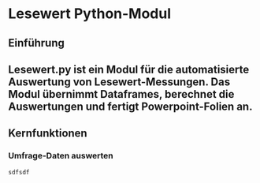 # Lesewert Python-Modul

## Einführung
Lesewert.py ist ein Modul für die automatisierte Auswertung von Lesewert-Messungen. Das Modul übernimmt Dataframes, berechnet die Auswertungen und fertigt Powerpoint-Folien an.
---

## Kernfunktionen

### Umfrage-Daten auswerten
`sdfsdf`



